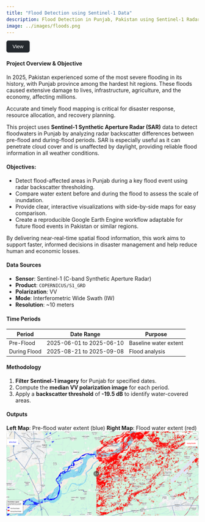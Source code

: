```yaml
---
title: "Flood Detection using Sentinel-1 Data"
description: Flood Detection in Punjab, Pakistan using Sentinel-1 Radar Data and Google Earth Engine
image: ../images/floods.png
---
```

<a href="https://mini-project-461919.projects.earthengine.app/view/pakistan-floods-2025" target="_blank">
  <button style="background-color:#24292e; color:white; padding:8px 16px; border:none; border-radius:5px; cursor:pointer;">
    View
  </button>
</a>



#### Project Overview & Objective

In 2025, Pakistan experienced some of the most severe flooding in its history, with Punjab province among the hardest hit regions. These floods caused extensive damage to lives, infrastructure, agriculture, and the economy, affecting millions.

Accurate and timely flood mapping is critical for disaster response, resource allocation, and recovery planning.

This project uses **Sentinel-1 Synthetic Aperture Radar (SAR)** data to detect floodwaters in Punjab by analyzing radar backscatter differences between pre-flood and during-flood periods. SAR is especially useful as it can penetrate cloud cover and is unaffected by daylight, providing reliable flood information in all weather conditions.

#### Objectives:

- Detect flood-affected areas in Punjab during a key flood event using radar backscatter thresholding.
- Compare water extent before and during the flood to assess the scale of inundation.
- Provide clear, interactive visualizations with side-by-side maps for easy comparison.
- Create a reproducible Google Earth Engine workflow adaptable for future flood events in Pakistan or similar regions.

By delivering near-real-time spatial flood information, this work aims to support faster, informed decisions in disaster management and help reduce human and economic losses.


#### Data Sources
- **Sensor**: Sentinel-1 (C-band Synthetic Aperture Radar)  
- **Product**: `COPERNICUS/S1_GRD`  
- **Polarization**: VV  
- **Mode**: Interferometric Wide Swath (IW)  
- **Resolution**: ~10 meters  

#### Time Periods

| Period       | Date Range             | Purpose               |
|--------------|------------------------|------------------------|
| Pre-Flood    | 2025-06-01 to 2025-06-10 | Baseline water extent |
| During Flood | 2025-08-21 to 2025-09-08 | Flood analysis        |


#### Methodology

1. **Filter Sentinel-1 imagery** for Punjab for specified dates.
2. Compute the **median VV polarization image** for each period.
3. Apply a **backscatter threshold** of **-19.5 dB** to identify water-covered areas.

#### Outputs

**Left Map**: Pre-flood water extent (blue)
**Right Map**: Flood water extent (red)
![Flood Map](../images/Pak_floods.png)
